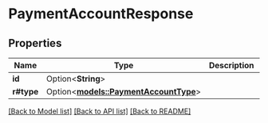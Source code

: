 # PaymentAccountResponse

## Properties

Name | Type | Description | Notes
------------ | ------------- | ------------- | -------------
**id** | Option<**String**> |  | [optional]
**r#type** | Option<[**models::PaymentAccountType**](PaymentAccountType.md)> |  | [optional]

[[Back to Model list]](../README.md#documentation-for-models) [[Back to API list]](../README.md#documentation-for-api-endpoints) [[Back to README]](../README.md)


